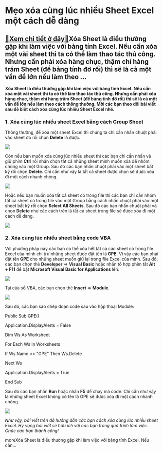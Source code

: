 Mẹo xóa cùng lúc nhiều Sheet Excel một cách dễ dàng
===================================================

[:gift:Xem chi tiết ở đây:gift:](https://hddtvn.com/meo-xoa-cung-luc-nhieu-sheet-excel-mot-cach-de-dang/)Xóa Sheet là điều thường gặp khi làm việc với bảng tính Excel. Nếu cần xóa một vài sheet thì ta có thể làm thao tác thủ công. Nhưng cần phải xóa hàng chục, thậm chí hàng trăm Sheet (để bảng tính đỡ rối) thì sẽ là cả một vấn đề lớn nếu làm theo …
-----------------------------------------------------------------------------------------------------------------------------------------------------------------------------------------------------------------------------------------------------

**Xóa Sheet là điều thường gặp khi làm việc với bảng tính Excel. Nếu cần xóa một vài sheet thì ta có thể làm thao tác thủ công. Nhưng cần phải xóa hàng chục, thậm chí hàng trăm Sheet (để bảng tính đỡ rối) thì sẽ là cả một vấn đề lớn nếu làm theo cách thông thường. Mời các bạn theo dõi bài viết sau để biết cách xóa cùng lúc nhiều Sheet Excel nhé.**


### 1. Xóa cùng lúc nhiều sheet Excel bằng cách Group Sheet


Thông thường, để xóa một sheet Excel thì chúng ta chỉ cần nhấn chuột phải vào sheet đó rồi chọn **Delete** là được.


![](https://hddtvn.com/wp-content/uploads/2021/01/BKhykti.png)


Còn nếu bạn muốn xóa cùng lúc nhiều sheet thì các bạn chỉ cần nhấn và giữ phím **Ctrl** rồi nhấn chọn tất cả những sheet mình muốn xóa để nhóm chúng vào một Group. Sau đó các bạn nhấn chuột phải vào một sheet bất kỳ rồi chọn **Delete**. Chỉ cần như vậy là tất cả sheet được chọn sẽ được xóa đi một cách nhanh chóng.


![](https://hddtvn.com/wp-content/uploads/2021/01/YwLmTHH.png)


Hoặc nếu bạn muốn xóa tất cả sheet có trong file thì các bạn chỉ cần nhóm tất cả sheet có trong file vào một Group bằng cách nhấn chuột phải vào một sheet bất kỳ rồi chọn **Select All Sheets**. Sau đó các bạn nhấn chuột phải và chọn **Delete** như các cách trên là tất cả sheet trong file sẽ được xóa đi một cách dễ dàng.


![](https://hddtvn.com/wp-content/uploads/2021/01/JLkvQ18.png)


### 2. Xóa cùng lúc nhiều sheet bằng code VBA


Với phương pháp này các bạn có thể xóa hết tất cả các sheet có trong file Excel của mình chỉ trừ những sheet được đặt tên là **GPE**. Vì vậy các bạn phải đặt tên **GPE** cho những sheet muốn giữ lại trong file Excel của mình. Sau đó, các bạn chọn thẻ **Developer** => **Visual Basic** hoặc nhấn tổ hợp phím tắt **Alt + F11** để bật **Microsoft Visual Basic for Applications** lên.


![](https://hddtvn.com/wp-content/uploads/2021/01/JxByUXI.png)


Tại cửa sổ VBA, các bạn chọn thẻ **Insert** => **Module**.


![](https://hddtvn.com/wp-content/uploads/2021/01/po6wCvB.png)


Sau đó, các bạn sao chép đoạn code sau vào hộp thoại Module:


 Public Sub GPE()  

Application.DisplayAlerts = False  

Dim Ws As Worksheet  

For Each Ws In Worksheets  

If Ws.Name <> "GPE" Then Ws.Delete  

Next Ws  

Application.DisplayAlerts = True  

End Sub


Sau đó các bạn nhấn **Run** hoặc nhấn **F5** để chạy mã code. Chỉ cần như vậy là những sheet Excel không có tên là GPE sẽ được xóa đi một cách nhanh chóng.


[![](https://hddtvn.com/wp-content/uploads/2021/01/IUjh1vu.png)](https://hddtvn.com/wp-content/uploads/2021/01/IUjh1vu.png)


*Như vậy, bài viết trên đã hướng dẫn các bạn cách xóa cùng lúc nhiều sheet Excel. Hy vọng bài viết sẽ hữu ích với các bạn trong quá trình làm việc. Chúc các bạn thành công!*


moreXóa Sheet là điều thường gặp khi làm việc với bảng tính Excel. Nếu cần…

